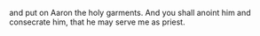 and put on Aaron the holy garments. And you shall anoint him and consecrate him, that he may serve me as priest.
